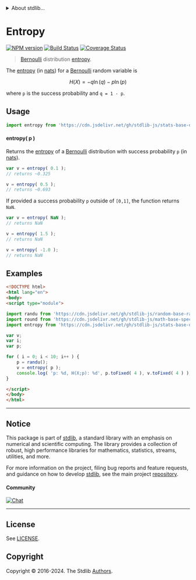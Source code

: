 <!--

@license Apache-2.0

Copyright (c) 2018 The Stdlib Authors.

Licensed under the Apache License, Version 2.0 (the "License");
you may not use this file except in compliance with the License.
You may obtain a copy of the License at

   http://www.apache.org/licenses/LICENSE-2.0

Unless required by applicable law or agreed to in writing, software
distributed under the License is distributed on an "AS IS" BASIS,
WITHOUT WARRANTIES OR CONDITIONS OF ANY KIND, either express or implied.
See the License for the specific language governing permissions and
limitations under the License.

-->


<details>
  <summary>
    About stdlib...
  </summary>
  <p>We believe in a future in which the web is a preferred environment for numerical computation. To help realize this future, we've built stdlib. stdlib is a standard library, with an emphasis on numerical and scientific computation, written in JavaScript (and C) for execution in browsers and in Node.js.</p>
  <p>The library is fully decomposable, being architected in such a way that you can swap out and mix and match APIs and functionality to cater to your exact preferences and use cases.</p>
  <p>When you use stdlib, you can be absolutely certain that you are using the most thorough, rigorous, well-written, studied, documented, tested, measured, and high-quality code out there.</p>
  <p>To join us in bringing numerical computing to the web, get started by checking us out on <a href="https://github.com/stdlib-js/stdlib">GitHub</a>, and please consider <a href="https://opencollective.com/stdlib">financially supporting stdlib</a>. We greatly appreciate your continued support!</p>
</details>

# Entropy

[![NPM version][npm-image]][npm-url] [![Build Status][test-image]][test-url] [![Coverage Status][coverage-image]][coverage-url] <!-- [![dependencies][dependencies-image]][dependencies-url] -->

> [Bernoulli][bernoulli-distribution] distribution [entropy][entropy].

<!-- Section to include introductory text. Make sure to keep an empty line after the intro `section` element and another before the `/section` close. -->

<section class="intro">

The [entropy][entropy] (in [nats][nats]) for a [Bernoulli][bernoulli-distribution] random variable is

<!-- <equation class="equation" label="eq:bernoulli_entropy" align="center" raw="H\left( X \right) = -q \ln( q ) - p \ln( p )" alt="Differential entropy for a bernoulli distribution."> -->

```math
H\left( X \right) = -q \ln( q ) - p \ln( p )
```

<!-- <div class="equation" align="center" data-raw-text="H\left( X \right) = -q \ln( q ) - p \ln( p )" data-equation="eq:bernoulli_entropy">
    <img src="https://cdn.jsdelivr.net/gh/stdlib-js/stdlib@591cf9d5c3a0cd3c1ceec961e5c49d73a68374cb/lib/node_modules/@stdlib/stats/base/dists/bernoulli/entropy/docs/img/equation_bernoulli_entropy.svg" alt="Differential entropy for a bernoulli distribution.">
    <br>
</div> -->

<!-- </equation> -->

where `p` is the success probability and `q = 1 - p`.

</section>

<!-- /.intro -->

<!-- Package usage documentation. -->



<section class="usage">

## Usage

```javascript
import entropy from 'https://cdn.jsdelivr.net/gh/stdlib-js/stats-base-dists-bernoulli-entropy@esm/index.mjs';
```

#### entropy( p )

Returns the [entropy][entropy] of a [Bernoulli][bernoulli-distribution] distribution with success probability `p` (in [nats][nats]).

```javascript
var v = entropy( 0.1 );
// returns ~0.325

v = entropy( 0.5 );
// returns ~0.693
```

If provided a success probability `p` outside of `[0,1]`, the function returns `NaN`.

```javascript
var v = entropy( NaN );
// returns NaN

v = entropy( 1.5 );
// returns NaN

v = entropy( -1.0 );
// returns NaN
```

</section>

<!-- /.usage -->

<!-- Package usage notes. Make sure to keep an empty line after the `section` element and another before the `/section` close. -->

<section class="notes">

</section>

<!-- /.notes -->

<!-- Package usage examples. -->

<section class="examples">

## Examples

<!-- eslint no-undef: "error" -->

```html
<!DOCTYPE html>
<html lang="en">
<body>
<script type="module">

import randu from 'https://cdn.jsdelivr.net/gh/stdlib-js/random-base-randu@esm/index.mjs';
import round from 'https://cdn.jsdelivr.net/gh/stdlib-js/math-base-special-round@esm/index.mjs';
import entropy from 'https://cdn.jsdelivr.net/gh/stdlib-js/stats-base-dists-bernoulli-entropy@esm/index.mjs';

var v;
var i;
var p;

for ( i = 0; i < 10; i++ ) {
    p = randu();
    v = entropy( p );
    console.log( 'p: %d, H(X;p): %d', p.toFixed( 4 ), v.toFixed( 4 ) );
}

</script>
</body>
</html>
```

</section>

<!-- /.examples -->

<!-- Section to include cited references. If references are included, add a horizontal rule *before* the section. Make sure to keep an empty line after the `section` element and another before the `/section` close. -->

<section class="references">

</section>

<!-- /.references -->

<!-- C interface documentation. -->



<!-- Section for related `stdlib` packages. Do not manually edit this section, as it is automatically populated. -->

<section class="related">

</section>

<!-- /.related -->

<!-- Section for all links. Make sure to keep an empty line after the `section` element and another before the `/section` close. -->


<section class="main-repo" >

* * *

## Notice

This package is part of [stdlib][stdlib], a standard library with an emphasis on numerical and scientific computing. The library provides a collection of robust, high performance libraries for mathematics, statistics, streams, utilities, and more.

For more information on the project, filing bug reports and feature requests, and guidance on how to develop [stdlib][stdlib], see the main project [repository][stdlib].

#### Community

[![Chat][chat-image]][chat-url]

---

## License

See [LICENSE][stdlib-license].


## Copyright

Copyright &copy; 2016-2024. The Stdlib [Authors][stdlib-authors].

</section>

<!-- /.stdlib -->

<!-- Section for all links. Make sure to keep an empty line after the `section` element and another before the `/section` close. -->

<section class="links">

[npm-image]: http://img.shields.io/npm/v/@stdlib/stats-base-dists-bernoulli-entropy.svg
[npm-url]: https://npmjs.org/package/@stdlib/stats-base-dists-bernoulli-entropy

[test-image]: https://github.com/stdlib-js/stats-base-dists-bernoulli-entropy/actions/workflows/test.yml/badge.svg?branch=main
[test-url]: https://github.com/stdlib-js/stats-base-dists-bernoulli-entropy/actions/workflows/test.yml?query=branch:main

[coverage-image]: https://img.shields.io/codecov/c/github/stdlib-js/stats-base-dists-bernoulli-entropy/main.svg
[coverage-url]: https://codecov.io/github/stdlib-js/stats-base-dists-bernoulli-entropy?branch=main

<!--

[dependencies-image]: https://img.shields.io/david/stdlib-js/stats-base-dists-bernoulli-entropy.svg
[dependencies-url]: https://david-dm.org/stdlib-js/stats-base-dists-bernoulli-entropy/main

-->

[chat-image]: https://img.shields.io/gitter/room/stdlib-js/stdlib.svg
[chat-url]: https://app.gitter.im/#/room/#stdlib-js_stdlib:gitter.im

[stdlib]: https://github.com/stdlib-js/stdlib

[stdlib-authors]: https://github.com/stdlib-js/stdlib/graphs/contributors

[umd]: https://github.com/umdjs/umd
[es-module]: https://developer.mozilla.org/en-US/docs/Web/JavaScript/Guide/Modules

[deno-url]: https://github.com/stdlib-js/stats-base-dists-bernoulli-entropy/tree/deno
[deno-readme]: https://github.com/stdlib-js/stats-base-dists-bernoulli-entropy/blob/deno/README.md
[umd-url]: https://github.com/stdlib-js/stats-base-dists-bernoulli-entropy/tree/umd
[umd-readme]: https://github.com/stdlib-js/stats-base-dists-bernoulli-entropy/blob/umd/README.md
[esm-url]: https://github.com/stdlib-js/stats-base-dists-bernoulli-entropy/tree/esm
[esm-readme]: https://github.com/stdlib-js/stats-base-dists-bernoulli-entropy/blob/esm/README.md
[branches-url]: https://github.com/stdlib-js/stats-base-dists-bernoulli-entropy/blob/main/branches.md

[stdlib-license]: https://raw.githubusercontent.com/stdlib-js/stats-base-dists-bernoulli-entropy/main/LICENSE

[bernoulli-distribution]: https://en.wikipedia.org/wiki/Bernoulli_distribution

[entropy]: https://en.wikipedia.org/wiki/Entropy_%28information_theory%29

[nats]: https://en.wikipedia.org/wiki/Nat_%28unit%29

</section>

<!-- /.links -->
